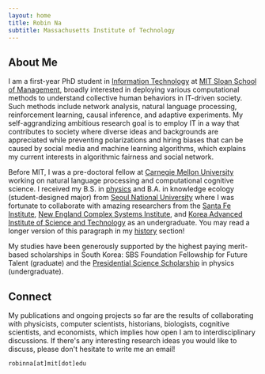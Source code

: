 ```yaml
---
layout: home
title: Robin Na
subtitle: Massachusetts Institute of Technology
---
```


## About Me

I am a first-year PhD student in [Information Technology](https://mitsloan.mit.edu/faculty/academic-groups/information-technology/about-us) at [MIT Sloan School of Management](https://mitsloan.mit.edu/), broadly interested in deploying various computational methods to understand collective human behaviors in IT-driven society. Such methods include network analysis, natural language processing, reinforcement learning, causal inference, and adaptive experiments. My self-aggrandizing ambitious research goal is to employ IT in a way that contributes to society where diverse ideas and backgrounds are appreciated while preventing polarizations and hiring biases that can be caused by social media and machine learning algorithms, which explains my current interests in algorithmic fairness and social network.

Before MIT, I was a pre-doctoral fellow at [Carnegie Mellon University](https://www.cmu.edu/) working on natural language processing and computational cognitive science. I received my B.S. in [physics](https://physics.snu.ac.kr/en) and B.A. in knowledge ecology (student-designed major) from [Seoul National University](https://en.snu.ac.kr/) where I was fortunate to collaborate with amazing researchers from the [Santa Fe Institute](https://www.santafe.edu/), [New England Complex Systems Institute](https://necsi.edu/), and [Korea Advanced Institute of Science and Technology](https://www.kaist.ac.kr/en/) as an undergraduate. You may read a longer version of this paragraph in my [history](/history.md) section!

My studies have been generously supported by the highest paying merit-based scholarships in South Korea: SBS Foundation Fellowship for Future Talent (graduate) and the [Presidential Science Scholarship](https://www.kosaf.go.kr/eng/jsp/aid/aid02_01_01.jsp) in physics (undergraduate).

## Connect

My publications and ongoing projects so far are the results of collaborating with physicists, computer scientists, historians, biologists, cognitive scientists, and economists, which implies how open I am to interdisciplinary discussions. If there's any interesting research ideas you would like to discuss, please don't hesitate to write me an email!

```
robinna[at]mit[dot]edu
```
